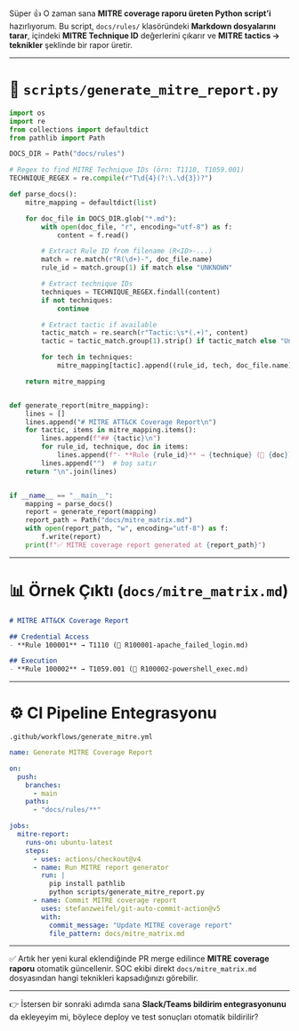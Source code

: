 Süper 👍 O zaman sana **MITRE coverage raporu üreten Python script’i** hazırlıyorum.
Bu script, `docs/rules/` klasöründeki **Markdown dosyalarını tarar**, içindeki **MITRE Technique ID** değerlerini çıkarır ve **MITRE tactics → teknikler** şeklinde bir rapor üretir.

---

# 📜 `scripts/generate_mitre_report.py`

```python
import os
import re
from collections import defaultdict
from pathlib import Path

DOCS_DIR = Path("docs/rules")

# Regex to find MITRE Technique IDs (örn: T1110, T1059.001)
TECHNIQUE_REGEX = re.compile(r"T\d{4}(?:\.\d{3})?")

def parse_docs():
    mitre_mapping = defaultdict(list)

    for doc_file in DOCS_DIR.glob("*.md"):
        with open(doc_file, "r", encoding="utf-8") as f:
            content = f.read()

        # Extract Rule ID from filename (R<ID>-...)
        match = re.match(r"R(\d+)-", doc_file.name)
        rule_id = match.group(1) if match else "UNKNOWN"

        # Extract technique IDs
        techniques = TECHNIQUE_REGEX.findall(content)
        if not techniques:
            continue

        # Extract tactic if available
        tactic_match = re.search(r"Tactic:\s*(.+)", content)
        tactic = tactic_match.group(1).strip() if tactic_match else "Unspecified"

        for tech in techniques:
            mitre_mapping[tactic].append((rule_id, tech, doc_file.name))

    return mitre_mapping


def generate_report(mitre_mapping):
    lines = []
    lines.append("# MITRE ATT&CK Coverage Report\n")
    for tactic, items in mitre_mapping.items():
        lines.append(f"## {tactic}\n")
        for rule_id, technique, doc in items:
            lines.append(f"- **Rule {rule_id}** → {technique} (📄 {doc})")
        lines.append("")  # boş satır
    return "\n".join(lines)


if __name__ == "__main__":
    mapping = parse_docs()
    report = generate_report(mapping)
    report_path = Path("docs/mitre_matrix.md")
    with open(report_path, "w", encoding="utf-8") as f:
        f.write(report)
    print(f"✅ MITRE coverage report generated at {report_path}")
```

---

# 📊 Örnek Çıktı (`docs/mitre_matrix.md`)

```markdown
# MITRE ATT&CK Coverage Report

## Credential Access
- **Rule 100001** → T1110 (📄 R100001-apache_failed_login.md)

## Execution
- **Rule 100002** → T1059.001 (📄 R100002-powershell_exec.md)
```

---

# ⚙️ CI Pipeline Entegrasyonu

`.github/workflows/generate_mitre.yml`

```yaml
name: Generate MITRE Coverage Report

on:
  push:
    branches:
      - main
    paths:
      - "docs/rules/**"

jobs:
  mitre-report:
    runs-on: ubuntu-latest
    steps:
      - uses: actions/checkout@v4
      - name: Run MITRE report generator
        run: |
          pip install pathlib
          python scripts/generate_mitre_report.py
      - name: Commit MITRE coverage report
        uses: stefanzweifel/git-auto-commit-action@v5
        with:
          commit_message: "Update MITRE coverage report"
          file_pattern: docs/mitre_matrix.md
```

---

✅ Artık her yeni kural eklendiğinde PR merge edilince **MITRE coverage raporu** otomatik güncellenir.
SOC ekibi direkt `docs/mitre_matrix.md` dosyasından hangi teknikleri kapsadığınızı görebilir.

---

👉 İstersen bir sonraki adımda sana **Slack/Teams bildirim entegrasyonunu** da ekleyeyim mi, böylece deploy ve test sonuçları otomatik bildirilir?

